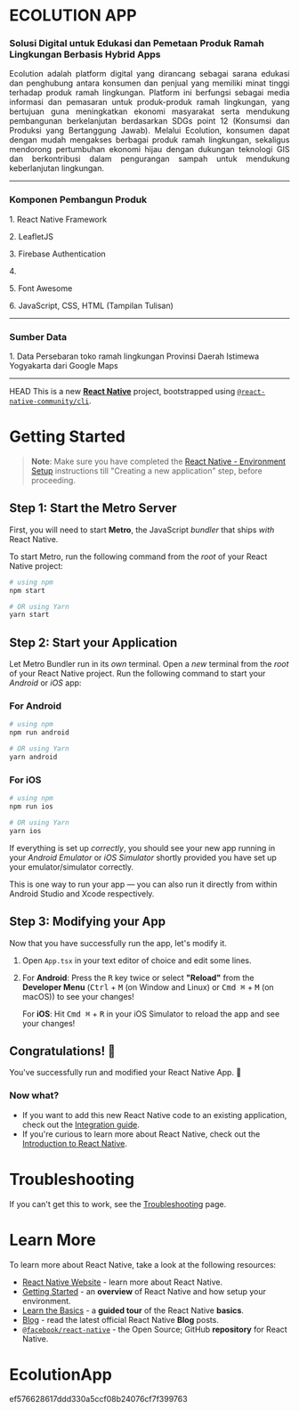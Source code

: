<h1 text-center> ECOLUTION APP </h1>
<h3 text-center> Solusi Digital untuk Edukasi dan Pemetaan Produk Ramah Lingkungan Berbasis Hybrid Apps</h3>

<p align = "justify"> Ecolution adalah platform digital yang dirancang sebagai sarana edukasi dan penghubung antara konsumen dan penjual yang memiliki minat tinggi terhadap produk ramah lingkungan. Platform ini berfungsi sebagai media informasi dan pemasaran untuk produk-produk ramah lingkungan, yang bertujuan guna meningkatkan ekonomi masyarakat serta mendukung pembangunan berkelanjutan berdasarkan SDGs point 12 (Konsumsi dan Produksi yang Bertanggung Jawab). Melalui Ecolution, konsumen dapat dengan mudah mengakses berbagai produk ramah lingkungan, sekaligus mendorong pertumbuhan ekonomi hijau dengan dukungan teknologi GIS dan berkontribusi dalam pengurangan sampah untuk mendukung keberlanjutan lingkungan.</p>

<hr>

<h3>Komponen Pembangun Produk</h3>
<p> 1. React Native Framework
<p> 2. LeafletJS
<p> 3. Firebase Authentication
<p> 4. </p>
<p> 5. Font Awesome</p>
<p> 6. JavaScript, CSS, HTML (Tampilan Tulisan)</p>

<hr>

<h3>Sumber Data</h3>
<p> 1. Data Persebaran toko ramah lingkungan Provinsi Daerah Istimewa Yogyakarta dari Google Maps</p>

<hr>

HEAD
This is a new [**React Native**](https://reactnative.dev) project, bootstrapped using [`@react-native-community/cli`](https://github.com/react-native-community/cli).

# Getting Started

>**Note**: Make sure you have completed the [React Native - Environment Setup](https://reactnative.dev/docs/environment-setup) instructions till "Creating a new application" step, before proceeding.

## Step 1: Start the Metro Server

First, you will need to start **Metro**, the JavaScript _bundler_ that ships _with_ React Native.

To start Metro, run the following command from the _root_ of your React Native project:

```bash
# using npm
npm start

# OR using Yarn
yarn start
```

## Step 2: Start your Application

Let Metro Bundler run in its _own_ terminal. Open a _new_ terminal from the _root_ of your React Native project. Run the following command to start your _Android_ or _iOS_ app:

### For Android

```bash
# using npm
npm run android

# OR using Yarn
yarn android
```

### For iOS

```bash
# using npm
npm run ios

# OR using Yarn
yarn ios
```

If everything is set up _correctly_, you should see your new app running in your _Android Emulator_ or _iOS Simulator_ shortly provided you have set up your emulator/simulator correctly.

This is one way to run your app — you can also run it directly from within Android Studio and Xcode respectively.

## Step 3: Modifying your App

Now that you have successfully run the app, let's modify it.

1. Open `App.tsx` in your text editor of choice and edit some lines.
2. For **Android**: Press the <kbd>R</kbd> key twice or select **"Reload"** from the **Developer Menu** (<kbd>Ctrl</kbd> + <kbd>M</kbd> (on Window and Linux) or <kbd>Cmd ⌘</kbd> + <kbd>M</kbd> (on macOS)) to see your changes!

   For **iOS**: Hit <kbd>Cmd ⌘</kbd> + <kbd>R</kbd> in your iOS Simulator to reload the app and see your changes!

## Congratulations! :tada:

You've successfully run and modified your React Native App. :partying_face:

### Now what?

- If you want to add this new React Native code to an existing application, check out the [Integration guide](https://reactnative.dev/docs/integration-with-existing-apps).
- If you're curious to learn more about React Native, check out the [Introduction to React Native](https://reactnative.dev/docs/getting-started).

# Troubleshooting

If you can't get this to work, see the [Troubleshooting](https://reactnative.dev/docs/troubleshooting) page.

# Learn More

To learn more about React Native, take a look at the following resources:

- [React Native Website](https://reactnative.dev) - learn more about React Native.
- [Getting Started](https://reactnative.dev/docs/environment-setup) - an **overview** of React Native and how setup your environment.
- [Learn the Basics](https://reactnative.dev/docs/getting-started) - a **guided tour** of the React Native **basics**.
- [Blog](https://reactnative.dev/blog) - read the latest official React Native **Blog** posts.
- [`@facebook/react-native`](https://github.com/facebook/react-native) - the Open Source; GitHub **repository** for React Native.

# EcolutionApp
ef576628617ddd330a5ccf08b24076cf7f399763
